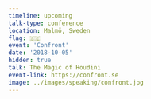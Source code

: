 ```yaml
---
timeline: upcoming
talk-type: conference
location: Malmö, Sweden
flag: 🇸🇪
event: 'Confront'
date: '2018-10-05'
hidden: true
talk: The Magic of Houdini
event-link: https://confront.se
image: ../images/speaking/confront.jpg
---
```

